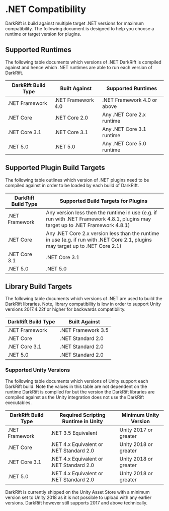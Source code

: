 # .NET Compatibility
DarkRift is build against multiple target .NET versions for maximum compatibility. The following document is designed to help you choose a runtime or target version for plugins.

## Supported Runtimes
The following table documents which versions of .NET DarkRift is compiled against and hence which .NET runtimes are able to run each version of DarkRift.

| DarkRift Build Type   | Built Against         | Supported Runtimes            |
|-----------------------|-----------------------|-------------------------------|
| .NET Framework        | .NET Framework 4.0    | .NET Framework 4.0 or above   |
| .NET Core             | .NET Core 2.0         | Any .NET Core 2.x runtime     |
| .NET Core 3.1         | .NET Core 3.1         | Any .NET Core 3.1 runtime     |
| .NET 5.0              | .NET 5.0              | Any .NET Core 5.0 runtime     |

## Supported Plugin Build Targets
The following table outlines which version of .NET plugins need to be compiled against in order to be loaded by each build of DarkRift.

| DarkRift Build Type   | Supported Build Targets for Plugins                                                                                               |
|-----------------------|-----------------------------------------------------------------------------------------------------------------------------------|
| .NET Framework        | Any version less then the runtime in use (e.g. if run with .NET Framework 4.8.1, plugins may target up to .NET Framework 4.8.1)   |
| .NET Core             | Any .NET Core 2.x version less than the runtime in use (e.g. if run with .NET Core 2.1, plugins may target up to .NET Core 2.1)   |
| .NET Core 3.1         | .NET Core 3.1                                                                                                                     |
| .NET 5.0              | .NET 5.0                                                                                                                          |

## Library Build Targets
The following table documents which versions of .NET are used to build the DarkRift libraries. Note, library compatibility is low in order to support Unity versions 2017.4.22f or higher for backwards compatibility.

| DarkRift Build Type   | Built Against         |
|-----------------------|-----------------------|
| .NET Framework        | .NET Framework 3.5    |
| .NET Core             | .NET Standard 2.0     |
| .NET Core 3.1         | .NET Standard 2.0     |
| .NET 5.0              | .NET Standard 2.0     |

### Supported Unity Versions
The following table documents which versions of Unity support each DarkRift build. Note the values in this table are not dependent on the runtime DarkRift is compiled for but the version the DarkRift libraries are compiled against as the Unity integration does not use the DarkRift executables.

| DarkRift Build Type   | Required Scripting Runtime in Unity       | Minimum Unity Version     |
|-----------------------|-------------------------------------------|---------------------------|
| .NET Framework        | .NET 3.5 Equivalent                       | Unity 2017 or greater     |
| .NET Core             | .NET 4.x Equivalent or .NET Standard 2.0  | Unity 2018 or greater     |
| .NET Core 3.1         | .NET 4.x Equivalent or .NET Standard 2.0  | Unity 2018 or greater     |
| .NET 5.0              | .NET 4.x Equivalent or .NET Standard 2.0  | Unity 2018 or greater     |

DarkRift is currently shipped on the Unity Asset Store with a minimum version set to Unity 2018 as it is not possible to upload with any earlier versions. DarkRift however still supports 2017 and above technically.
